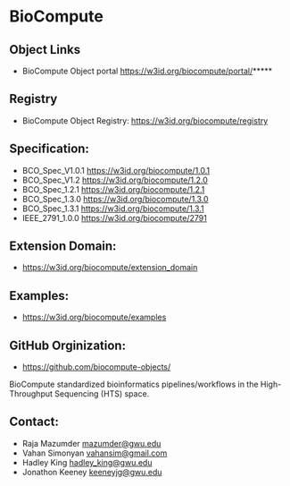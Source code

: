 BioCompute
==========

## Object Links
* BioCompute Object portal	https://w3id.org/biocompute/portal/*****

## Registry

* BioCompute Object Registry: https://w3id.org/biocompute/registry

## Specification: 
* BCO_Spec_V1.0.1	https://w3id.org/biocompute/1.0.1
* BCO_Spec_V1.2 	https://w3id.org/biocompute/1.2.0
* BCO_Spec_1.2.1	https://w3id.org/biocompute/1.2.1
* BCO_Spec_1.3.0	https://w3id.org/biocompute/1.3.0
* BCO_Spec_1.3.1 	https://w3id.org/biocompute/1.3.1
* IEEE_2791_1.0.0	https://w3id.org/biocompute/2791

## Extension Domain: 
* https://w3id.org/biocompute/extension_domain

## Examples: 
* https://w3id.org/biocompute/examples

## GitHub Orginization:
* https://github.com/biocompute-objects/

BioCompute standardized bioinformatics pipelines/workflows in the High-Throughput Sequencing (HTS) space. 


## Contact:
* Raja Mazumder <mazumder@gwu.edu>
* Vahan Simonyan <vahansim@gmail.com>
* Hadley King <hadley_king@gwu.edu>
* Jonathon Keeney <keeneyjg@gwu.edu>
